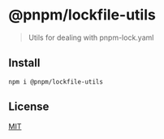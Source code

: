 # @pnpm/lockfile-utils

> Utils for dealing with pnpm-lock.yaml

## Install

```
npm i @pnpm/lockfile-utils
```

## License

[MIT](LICENSE)
